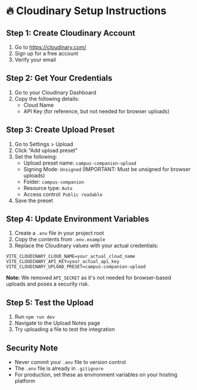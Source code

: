 # 🔥 Cloudinary Setup Instructions

## Step 1: Create Cloudinary Account
1. Go to https://cloudinary.com/
2. Sign up for a free account
3. Verify your email

## Step 2: Get Your Credentials
1. Go to your Cloudinary Dashboard
2. Copy the following details:
   - Cloud Name
   - API Key (for reference, but not needed for browser uploads)

## Step 3: Create Upload Preset
1. Go to Settings > Upload
2. Click "Add upload preset"
3. Set the following:
   - Upload preset name: `campus-companion-upload`
   - Signing Mode: `Unsigned` (IMPORTANT: Must be unsigned for browser uploads)
   - Folder: `campus-companion`
   - Resource type: `Auto`
   - Access control: `Public readable`
4. Save the preset

## Step 4: Update Environment Variables
1. Create a `.env` file in your project root
2. Copy the contents from `.env.example`
3. Replace the Cloudinary values with your actual credentials:

```env
VITE_CLOUDINARY_CLOUD_NAME=your_actual_cloud_name
VITE_CLOUDINARY_API_KEY=your_actual_api_key
VITE_CLOUDINARY_UPLOAD_PRESET=campus-companion-upload
```

**Note:** We removed `API_SECRET` as it's not needed for browser-based uploads and poses a security risk.

## Step 5: Test the Upload
1. Run `npm run dev`
2. Navigate to the Upload Notes page
3. Try uploading a file to test the integration

## Security Note
- Never commit your `.env` file to version control
- The `.env` file is already in `.gitignore`
- For production, set these as environment variables on your hosting platform
